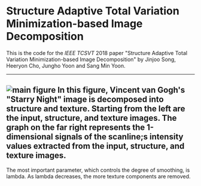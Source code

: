 # Structure Adaptive Total Variation Minimization-based Image Decomposition

This is the code for the *IEEE TCSVT* 2018 paper "Structure Adaptive Total Variation Minimization-based Image Decomposition" by Jinjoo Song, Heeryon Cho, Jungho Yoon and Sang Min Yoon.

-------------------------------------------------------------------------------------------------------------------
![main figure](https://user-images.githubusercontent.com/18275012/46269951-7f2d6500-c57f-11e8-90b8-c9179145802a.PNG)
In this figure, Vincent van Gogh's "Starry Night" image is decomposed into structure and texture. Starting from the left are the input, structure, and texture images. The graph on the far right represents the 1-dimensional signals of the scanline;s intensity values extracted from the input, structure, and texture images.
-------------------------------------------------------------------------------------------------------------------

The most important parameter, which controls the degree of smoothing, is lambda. As lambda decreases, the more texture components are removed.
